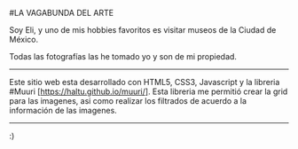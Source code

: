 #LA VAGABUNDA DEL ARTE

Soy Eli, y uno de mis hobbies favoritos es visitar museos de la Ciudad de México.

Todas las fotografías las he tomado yo y son de mi propiedad.

-------------------------------------------------------------------

Este sitio web esta desarrollado con 
HTML5, 
CSS3, 
Javascript 
y la libreria #Muuri [https://haltu.github.io/muuri/].
Esta libreria me permitió crear la grid para las imagenes,
asi como realizar los filtrados de acuerdo a la información de las imagenes.

-------------------------------------------------------------------

:)